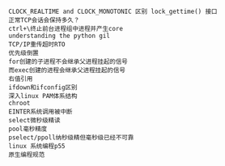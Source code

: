     CLOCK_REALTIME and CLOCK_MONOTONIC 区别 lock_gettime() 接口
    正常TCP会话会保持多久？
    ctrl+\终止前台进程组中进程并产生core
    understanding the python gil
    TCP/IP重传超时RTO
    优先级倒置
    for创建的子进程不会继承父进程挂起的信号
    而exec创建的进程会继承父进程挂起的信号
    右值引用
    ifdown和ifconfig区别
    深入linux PAM体系结构
    chroot
    EINTER系统调用被中断
    select微秒级精读
    pool毫秒精度
    pselect/ppoll纳秒级精但毫秒级已经不可靠
    linux 系统编程p55
    原生编程规范
